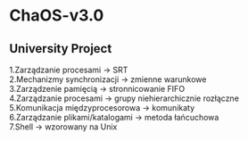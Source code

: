 # ChaOS-v3.0
## University Project

1.Zarządzanie procesami -> SRT <br />
2.Mechanizmy synchronizacji -> zmienne warunkowe <br />
3.Zarządzenie pamięcią -> stronnicowanie FIFO <br />
4.Zarządzanie procesami -> grupy niehierarchicznie rozłączne <br />
5.Komunikacja międzyprocesorowa -> komunikaty <br />
6.Zarządzanie plikami/katalogami -> metoda łańcuchowa <br />
7.Shell -> wzorowany na Unix <br />